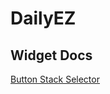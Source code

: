 DailyEZ
========

Widget Docs
----------
[Button Stack Selector][1]


  [1]: /blob/master/Docs/Widgets/ButtonStackSelectorWidget.md